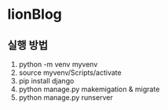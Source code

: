 # lionBlog
## 실행 방법
1. python -m venv myvenv
2. source myvenv/Scripts/activate
3. pip install django
4. python manage.py makemigation & migrate
5. python manage.py runserver